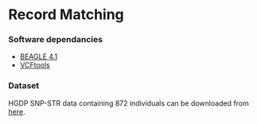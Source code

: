 # Record Matching


### Software dependancies
* [BEAGLE 4.1](https://faculty.washington.edu/browning/beagle/b4_1.html) 
* [VCFtools](https://vcftools.github.io/index.html)

### Dataset
HGDP SNP-STR data containing 872 individuals can be downloaded from [here](https://rosenberglab.stanford.edu/data/edgeEtAl2017/unphased_all_vcf.zip).

